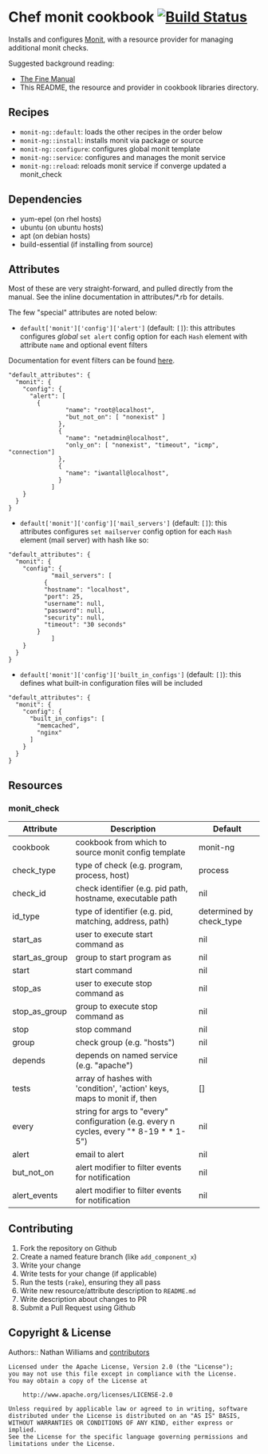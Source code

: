 # Chef monit cookbook  [![Build Status](https://travis-ci.org/bbg-cookbooks/monit-ng.svg?branch=master)][travis]

Installs and configures [Monit][tildeslash], with a resource provider for managing
additional monit checks.

Suggested background reading:

* [The Fine Manual][manual]
* This README, the resource and provider in cookbook libraries directory.

## Recipes

- `monit-ng::default`: loads the other recipes in the order below
- `monit-ng::install`: installs monit via package or source
- `monit-ng::configure`: configures global monit template
- `monit-ng::service`: configures and manages the monit service
- `monit-ng::reload`: reloads monit service if converge updated a monit_check

## Dependencies

- yum-epel (on rhel hosts)
- ubuntu (on ubuntu hosts)
- apt (on debian hosts)
- build-essential (if installing from source)


## Attributes

Most of these are very straight-forward, and pulled directly from the manual.
See the inline documentation in attributes/\*.rb for details.

The few "special" attributes are noted below:

* `default['monit']['config']['alert']` (default: `[]`): this attributes configures *global* `set alert` config option for each `Hash` element with attribute `name` and optional event filters  

Documentation for event filters can be found [here][filters].

```
"default_attributes": {
  "monit": {
    "config": {
      "alert": [
        {
			    "name": "root@localhost",
			    "but_not_on": [ "nonexist" ]
			  },
			  {
			    "name": "netadmin@localhost",
			    "only_on": [ "nonexist", "timeout", "icmp", "connection"]
			  },
			  {
			    "name": "iwantall@localhost",
			  }
			]
    }
  }
}
```

* `default['monit']['config']['mail_servers']` (default: `[]`): this attributes configures `set mailserver` config option for each `Hash` element (mail server) with hash like so:

```
"default_attributes": {
  "monit": {
    "config": {
 			"mail_servers": [
  		  {
          "hostname": "localhost",
          "port": 25,
          "username": null,
          "password": null,
          "security": null,
          "timeout": "30 seconds"
        }
			]
    }
  }
}
```


* `default['monit']['config']['built_in_configs']` (default: `[]`): this defines what built-in configuration files will be included

```
"default_attributes": {
  "monit": {
    "config": {
      "built_in_configs": [
        "memcached",
        "nginx"
      ]
    }
  }
}
```

## Resources

### monit_check

|Attribute|Description|Default|
|---------|-----------|-------|
|cookbook|cookbook from which to source monit config template|monit-ng|
|check_type|type of check (e.g. program, process, host)|process|
|check_id|check identifier (e.g. pid path, hostname, executable path|nil|
|id_type|type of identifier (e.g. pid, matching, address, path)|determined by check_type|
|start_as|user to execute start command as|nil|
|start_as_group|group to start program as|nil|
|start|start command|nil|
|stop_as|user to execute stop command as|nil|
|stop_as_group|group to execute stop command as|nil|
|stop|stop command|nil|
|group|check group (e.g. "hosts")|nil|
|depends|depends on named service (e.g. "apache")|nil|
|tests|array of hashes with 'condition', 'action' keys, maps to monit if, then|[]|
|every|string for args to "every" configuration (e.g. every n cycles, every "* 8-19 * * 1-5")|nil|
|alert|email to alert|nil|
|but_not_on|alert modifier to filter events for notification|nil|
|alert_events|alert modifier to filter events for notification|nil|

## Contributing

1. Fork the repository on Github
2. Create a named feature branch (like `add_component_x`)
3. Write your change
4. Write tests for your change (if applicable)
5. Run the tests (`rake`), ensuring they all pass
6. Write new resource/attribute description to `README.md`
7. Write description about changes to PR
8. Submit a Pull Request using Github


## Copyright & License

Authors:: Nathan Williams and [contributors][contrib]

```
Licensed under the Apache License, Version 2.0 (the "License");
you may not use this file except in compliance with the License.
You may obtain a copy of the License at

    http://www.apache.org/licenses/LICENSE-2.0

Unless required by applicable law or agreed to in writing, software
distributed under the License is distributed on an "AS IS" BASIS,
WITHOUT WARRANTIES OR CONDITIONS OF ANY KIND, either express or implied.
See the License for the specific language governing permissions and
limitations under the License.
```

[tildeslash]: http://mmonit.com/monit/
[manual]: https://mmonit.com/monit/documentation/
[filters]: https://mmonit.com/monit/documentation/monit.html#Setting-an-event-filter
[contrib]: https://github.com/bbg-cookbooks/monit-ng/graphs/contributors
[travis]: https://travis-ci.org/bbg-cookbooks/monit-ng
